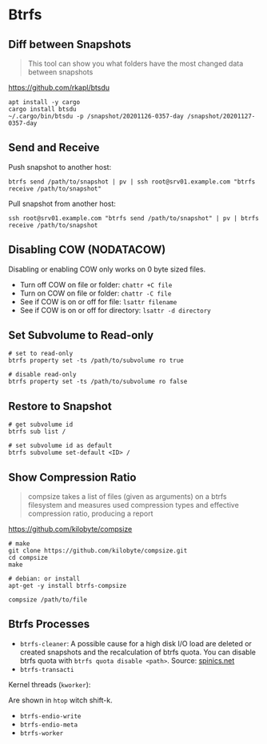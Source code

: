 # Btrfs

## Diff between Snapshots

> This tool can show you what folders have the most changed data between snapshots

https://github.com/rkapl/btsdu

```shell
apt install -y cargo
cargo install btsdu
~/.cargo/bin/btsdu -p /snapshot/20201126-0357-day /snapshot/20201127-0357-day
```

## Send and Receive

Push snapshot to another host:

```shell
btrfs send /path/to/snapshot | pv | ssh root@srv01.example.com "btrfs receive /path/to/snapshot"
```

Pull snapshot from another host:

```shell
ssh root@srv01.example.com "btrfs send /path/to/snapshot" | pv | btrfs receive /path/to/snapshot
```

## Disabling COW (NODATACOW)

Disabling or enabling COW only works on 0 byte sized files.

- Turn off COW on file or folder: `chattr +C file`
- Turn on COW on file or folder: `chattr -C file`
- See if COW is on or off for file: `lsattr filename`
- See if COW is on or off for directory: `lsattr -d directory`

## Set Subvolume to Read-only

```shell
# set to read-only
btrfs property set -ts /path/to/subvolume ro true

# disable read-only
btrfs property set -ts /path/to/subvolume ro false
```

## Restore to Snapshot

```shell
# get subvolume id
btrfs sub list /

# set subvolume id as default
btrfs subvolume set-default <ID> /
```

## Show Compression Ratio

> compsize takes a list of files (given as arguments) on a btrfs filesystem and measures used compression types and effective compression ratio, producing a report

https://github.com/kilobyte/compsize

```shell
# make
git clone https://github.com/kilobyte/compsize.git
cd compsize
make

# debian: or install
apt-get -y install btrfs-compsize

compsize /path/to/file
```

## Btrfs Processes 

- `btrfs-cleaner`: A possible cause for a high disk I/O load are deleted or created snapshots and the recalculation of btrfs quota. You can disable btrfs quota with `btrfs quota disable <path>`. Source: [spinics.net](https://www.spinics.net/lists/linux-btrfs/msg74737.html)
- `btrfs-transacti`

Kernel threads (`kworker`):

Are shown in `htop` witch shift-k.

- `btrfs-endio-write`
- `btrfs-endio-meta`
- `btrfs-worker`
